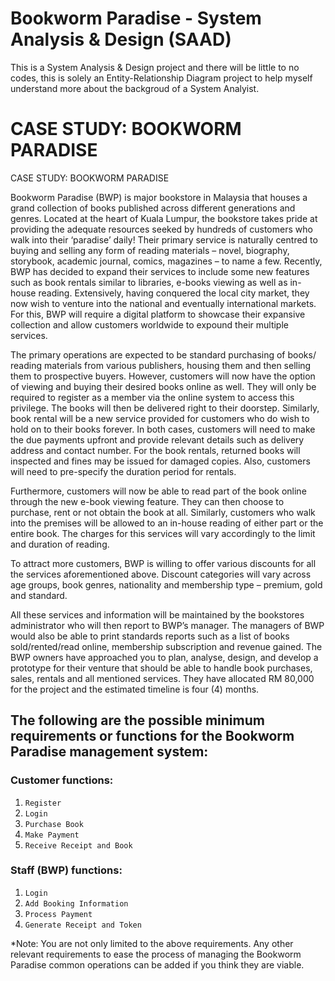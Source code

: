 # Bookworm Paradise - System Analysis & Design (SAAD)
This is a System Analysis &amp; Design project and there will be little to no codes, this is solely an Entity-Relationship Diagram project to help myself understand more about the backgroud of a System Analyist.

# CASE STUDY: BOOKWORM PARADISE
CASE STUDY: BOOKWORM PARADISE

Bookworm Paradise (BWP) is major bookstore in Malaysia that houses a grand collection of books published across different generations and genres. Located at the heart of Kuala Lumpur, the bookstore takes pride at providing the adequate resources seeked by hundreds of customers who walk into their ‘paradise’ daily! Their primary service is naturally centred to buying and selling any form of reading materials – novel, biography, storybook, academic journal, comics, magazines – to name a few. Recently, BWP has decided to expand their services to include some new features such as book rentals similar to libraries, e-books viewing as well as in-house reading. Extensively, having conquered the local city market, they now wish to venture into the national and eventually international markets. For this, BWP will require a digital platform to showcase their expansive collection and allow customers worldwide to expound their multiple services.

The primary operations are expected to be standard purchasing of books/ reading materials from various publishers, housing them and then selling them to prospective buyers. However, customers will now have the option of viewing and buying their desired books online as well. They will only be required to register as a member via the online system to access this privilege. The books will then be delivered right to their doorstep. Similarly, book rental will be a new service provided for customers who do wish to hold on to their books forever. In both cases, customers will need to make the due payments upfront and provide relevant details such as delivery address and contact number. For the book rentals, returned books will inspected and fines may be issued for damaged copies. Also, customers will need to pre-specify the duration period for rentals. 

Furthermore, customers will now be able to read part of the book online through the new e-book viewing feature. They can then choose to purchase, rent or not obtain the book at all. Similarly, customers who walk into the premises will be allowed to an in-house reading of either part or the entire book. The charges for this services will vary accordingly to the limit and duration of reading. 

To attract more customers, BWP is willing to offer various discounts for all the services aforementioned above. Discount categories will vary across age groups, book genres, nationality and membership type – premium, gold and standard. 

All these services and information will be maintained by the bookstores administrator who will then report to BWP’s manager. The managers of BWP would also be able to print standards reports such as a list of books sold/rented/read online, membership subscription and revenue gained. The BWP owners have approached you to plan, analyse, design, and develop a prototype for their venture that should be able to handle book purchases, sales, rentals and all mentioned services. They have allocated RM 80,000 for the project and the estimated timeline is four (4) months.


## The following are the possible minimum requirements or functions for the Bookworm Paradise management system:
### Customer functions:
1.	`Register`
2.	`Login`
3.	`Purchase Book`
4.	`Make Payment`
5.	`Receive Receipt and Book`

### Staff (BWP) functions:
1.	`Login`
2.	`Add Booking Information`
3.	`Process Payment`
4.	`Generate Receipt and Token`

*Note: You are not only limited to the above requirements. Any other relevant requirements to ease the process of managing the Bookworm Paradise common operations can be added if you think they are viable. 

